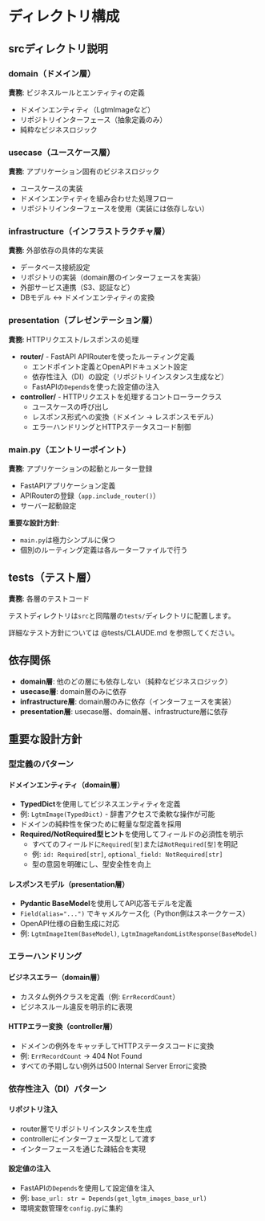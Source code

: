 # ディレクトリ構成

## srcディレクトリ説明

### domain（ドメイン層）

**責務**: ビジネスルールとエンティティの定義

- ドメインエンティティ（LgtmImageなど）
- リポジトリインターフェース（抽象定義のみ）
- 純粋なビジネスロジック

### usecase（ユースケース層）

**責務**: アプリケーション固有のビジネスロジック

- ユースケースの実装
- ドメインエンティティを組み合わせた処理フロー
- リポジトリインターフェースを使用（実装には依存しない）

### infrastructure（インフラストラクチャ層）

**責務**: 外部依存の具体的な実装

- データベース接続設定
- リポジトリの実装（domain層のインターフェースを実装）
- 外部サービス連携（S3、認証など）
- DBモデル ↔ ドメインエンティティの変換

### presentation（プレゼンテーション層）

**責務**: HTTPリクエスト/レスポンスの処理

- **router/** - FastAPI APIRouterを使ったルーティング定義
  - エンドポイント定義とOpenAPIドキュメント設定
  - 依存性注入（DI）の設定（リポジトリインスタンス生成など）
  - FastAPIの`Depends`を使った設定値の注入
- **controller/** - HTTPリクエストを処理するコントローラークラス
  - ユースケースの呼び出し
  - レスポンス形式への変換（ドメイン → レスポンスモデル）
  - エラーハンドリングとHTTPステータスコード制御


### main.py（エントリーポイント）

**責務**: アプリケーションの起動とルーター登録

- FastAPIアプリケーション定義
- APIRouterの登録（`app.include_router()`）
- サーバー起動設定

**重要な設計方針**:
- `main.py`は極力シンプルに保つ
- 個別のルーティング定義は各ルーターファイルで行う

## tests（テスト層）

**責務**: 各層のテストコード

テストディレクトリは`src`と同階層の`tests/`ディレクトリに配置します。

詳細なテスト方針については @tests/CLAUDE.md を参照してください。

## 依存関係

- **domain層**: 他のどの層にも依存しない（純粋なビジネスロジック）
- **usecase層**: domain層のみに依存
- **infrastructure層**: domain層のみに依存（インターフェースを実装）
- **presentation層**: usecase層、domain層、infrastructure層に依存

## 重要な設計方針

### 型定義のパターン

#### ドメインエンティティ（domain層）
- **TypedDict**を使用してビジネスエンティティを定義
- 例: `LgtmImage(TypedDict)` - 辞書アクセスで柔軟な操作が可能
- ドメインの純粋性を保つために軽量な型定義を採用
- **Required/NotRequired型ヒント**を使用してフィールドの必須性を明示
  - すべてのフィールドに`Required[型]`または`NotRequired[型]`を明記
  - 例: `id: Required[str]`, `optional_field: NotRequired[str]`
  - 型の意図を明確にし、型安全性を向上

#### レスポンスモデル（presentation層）
- **Pydantic BaseModel**を使用してAPI応答モデルを定義
- `Field(alias="...")` でキャメルケース化（Python側はスネークケース）
- OpenAPI仕様の自動生成に対応
- 例: `LgtmImageItem(BaseModel)`, `LgtmImageRandomListResponse(BaseModel)`

### エラーハンドリング

#### ビジネスエラー（domain層）
- カスタム例外クラスを定義（例: `ErrRecordCount`）
- ビジネスルール違反を明示的に表現

#### HTTPエラー変換（controller層）
- ドメインの例外をキャッチしてHTTPステータスコードに変換
- 例: `ErrRecordCount` → 404 Not Found
- すべての予期しない例外は500 Internal Server Errorに変換

### 依存性注入（DI）パターン

#### リポジトリ注入
- router層でリポジトリインスタンスを生成
- controllerにインターフェース型として渡す
- インターフェースを通じた疎結合を実現

#### 設定値の注入
- FastAPIの`Depends`を使用して設定値を注入
- 例: `base_url: str = Depends(get_lgtm_images_base_url)`
- 環境変数管理を`config.py`に集約
